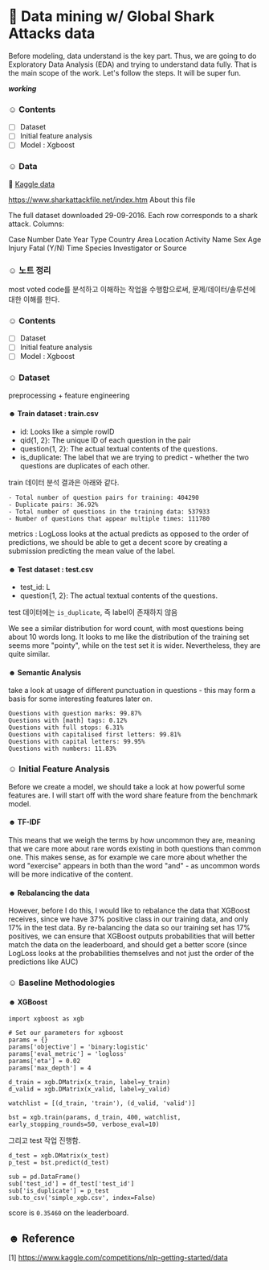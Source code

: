 # 🦈 Data mining w/ Global Shark Attacks data

Before modeling, data understand is the key part. Thus, we are going to do Exploratory Data Analysis (EDA) and trying to understand data fully. 
That is the main scope of the work. Let's follow the steps. It will be super fun. 


***working***


### ☺︎ Contents
- [ ] Dataset
- [ ] Initial feature analysis 
- [ ] Model : Xgboost

### ☺︎ Data

🦆 [Kaggle data](https://www.kaggle.com/datasets/teajay/global-shark-attacks)

https://www.sharkattackfile.net/index.htm
About this file

The full dataset downloaded 29-09-2016. Each row corresponds to a shark attack. Columns:

Case Number
Date
Year
Type
Country
Area
Location
Activity
Name
Sex
Age
Injury
Fatal (Y/N)
Time
Species
Investigator or Source

### ☺︎ 노트 정리
most voted code를 분석하고 이해하는 작업을 수행함으로써, 문제/데이터/솔루션에 대한 이해를 한다. 

### ☺︎ Contents
- [ ] Dataset
- [ ] Initial feature analysis 
- [ ] Model : Xgboost

### ☺︎ Dataset 

preprocessing + feature engineering 

#### ☻ Train dataset : train.csv 

+ id: Looks like a simple rowID
+ qid{1, 2}: The unique ID of each question in the pair
+ question{1, 2}: The actual textual contents of the questions.
+ is_duplicate: The label that we are trying to predict - whether the two questions are duplicates of each other.

train 데이터 분석 결과은 아래와 같다. 

```
- Total number of question pairs for training: 404290
- Duplicate pairs: 36.92%
- Total number of questions in the training data: 537933
- Number of questions that appear multiple times: 111780
```

metrics : LogLoss looks at the actual predicts as opposed to the order of predictions, we should be able to get a decent score by creating a submission predicting the mean value of the label.


#### ☻ Test dataset : test.csv 

+ test_id: L
+ question{1, 2}: The actual textual contents of the questions.

test 데이터에는 `is_duplicate`,  즉 label이 존재하지 않음 

We see a similar distribution for word count, with most questions being about 10 words long. It looks to me like the distribution of the training set seems more "pointy", while on the test set it is wider. Nevertheless, they are quite similar.


#### ☻ Semantic Analysis
take a look at usage of different punctuation in questions - this may form a basis for some interesting features later on.

```
Questions with question marks: 99.87%
Questions with [math] tags: 0.12%
Questions with full stops: 6.31%
Questions with capitalised first letters: 99.81%
Questions with capital letters: 99.95%
Questions with numbers: 11.83%
```

### ☺︎ Initial Feature Analysis
Before we create a model, we should take a look at how powerful some features are. I will start off with the word share feature from the benchmark model.

#### ☻ TF-IDF
This means that we weigh the terms by how uncommon they are, meaning that we care more about rare words existing in both questions than common one. This makes sense, as for example we care more about whether the word "exercise" appears in both than the word "and" - as uncommon words will be more indicative of the content.


#### ☻ Rebalancing the data 
However, before I do this, I would like to rebalance the data that XGBoost receives, since we have 37% positive class in our training data, and only 17% in the test data. By re-balancing the data so our training set has 17% positives, we can ensure that XGBoost outputs probabilities that will better match the data on the leaderboard, and should get a better score (since LogLoss looks at the probabilities themselves and not just the order of the predictions like AUC)


### ☺︎ Baseline Methodologies
#### ☻ XGBoost

```
import xgboost as xgb

# Set our parameters for xgboost
params = {}
params['objective'] = 'binary:logistic'
params['eval_metric'] = 'logloss'
params['eta'] = 0.02
params['max_depth'] = 4

d_train = xgb.DMatrix(x_train, label=y_train)
d_valid = xgb.DMatrix(x_valid, label=y_valid)

watchlist = [(d_train, 'train'), (d_valid, 'valid')]

bst = xgb.train(params, d_train, 400, watchlist, early_stopping_rounds=50, verbose_eval=10)
```
그리고 test 작업 진행함.
```
d_test = xgb.DMatrix(x_test)
p_test = bst.predict(d_test)

sub = pd.DataFrame()
sub['test_id'] = df_test['test_id']
sub['is_duplicate'] = p_test
sub.to_csv('simple_xgb.csv', index=False)
```

score is `0.35460` on the leaderboard. 



## ☻ Reference
[1] https://www.kaggle.com/competitions/nlp-getting-started/data    




